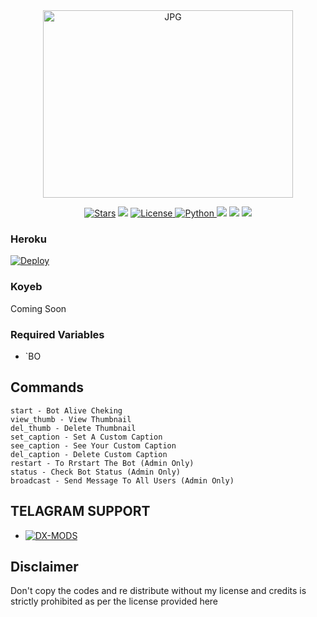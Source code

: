 <div align="center">
<img src="https://telegra.ph/file/79781ce6cc4c584ba1143.jpg" alt="JPG" width="400" height="300"/>
</p>


<a href="https://github.com/DX-MODS/BIXBY-RENAME-BOT/stargazers"><img src="https://img.shields.io/github/stars/DX-MODS/BIXBY-RENAME-BOT?color=black&logo=github&logoColor=black&style=for-the-badge" alt="Stars" /></a>
<a href="https://github.com/DX-MODS/BIXBY-RENAME-BOT/network/members"> <img src="https://img.shields.io/github/forks/DX-MODS/BIXBY-RENAME-BOT?color=black&logo=github&logoColor=black&style=for-the-badge" /></a>
<a href="https://github.com/DX-MODS/BIXBY-RENAME-BOT/blob/master/LICENSE"> <img src="https://img.shields.io/badge/License- GPL 2.0 license -blueviolet?style=for-the-badge" alt="License" /> </a>
<a href="https://www.python.org/"> <img src="https://img.shields.io/badge/Written%20in-Python-skyblue?style=for-the-badge&logo=python" alt="Python" /> </a>
<a href="https://pypi.org/project/Pyrogram/"> <img src="https://img.shields.io/pypi/v/pyrogram?color=white&label=pyrogram&logo=python&logoColor=blue&style=for-the-badge" /></a>
<a href="https://github.com/DX-MODS/BIXBY-RENAME-BOT"> <img src="https://img.shields.io/github/repo-size/DX-MODS/BIXBY-RENAME-BOT?color=skyblue&logo=github&logoColor=blue&style=for-the-badge" /></a>
<a href="https://github.com/DX-MODS/BIXBY-RENAME-BOT/commits/DX-MODS"> <img src="https://img.shields.io/github/last-commit/DX-MODS/BIXBY-RENAME-BOT?color=black&logo=github&logoColor=black&style=for-the-badge" /></a>

<div align="left">



### Heroku
[![Deploy](https://www.herokucdn.com/deploy/button.svg)](https://dashboard.heroku.com/new?button-url=https://github.com/DX-MODS/BIXBY-RENAME-BOT&template=https://github.com/DX-MODS/BIXBY-RENAME-BOT.git)
### Koyeb
Coming Soon
  
### Required Variables
* `BO
## Commands
```
start - Bot Alive Cheking
view_thumb - View Thumbnail
del_thumb - Delete Thumbnail
set_caption - Set A Custom Caption
see_caption - See Your Custom Caption
del_caption - Delete Custom Caption
restart - To Rrstart The Bot (Admin Only)
status - Check Bot Status (Admin Only)
broadcast - Send Message To All Users (Admin Only)
```

## TELAGRAM SUPPORT 

* [![DX-MODS](https://img.shields.io/static/v1?label=DX&message=MODS&color=critical)](https://t.me/dxmodsupdates)

## Disclaimer

Don't copy the codes and re distribute without my license and credits is strictly prohibited as per the license provided here
